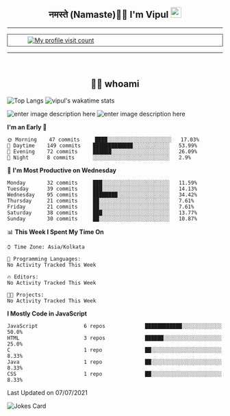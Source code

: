 <h2 align="center">नमस्ते (Namaste)🙏🏻 I'm Vipul <img src="https://media.giphy.com/media/hvRJCLFzcasrR4ia7z/giphy.gif" width="25px"></h2>
<hr>
<div style="display: flex;justify-content: space-around;align-items: center;flex-flow:row wrap;border:1px solid #3f3f3f;padding:5px">
<a href="https://github.com/thevipuljha">
    <img src="https://komarev.com/ghpvc/?username=thevipuljha&color=800080&label=Love+You&style=flat-square" alt="My profile visit count">
</a>
<a href="https://www.linkedin.com/in/thevipuljha">
    <img src="https://img.shields.io/static/v1?label=&style=flat-square&logoWidth=14&message=thevipuljha&logo=linkedin&labelColor=white&logoColor=0A66C2&color=0A66C2" alt="">
</a>
<a href="mailto:vipuljha1142@gmail.com">
    <img src="https://img.shields.io/static/v1?label=&style=flat-square&logoWidth=14&message=vipuljha1142@gmail.com&logo=gmail&labelColor=white&logoColor=EA4335&color=EA4335" alt="">
</a>
<a href="https://twitter.com/thevipuljha">
    <img src="https://img.shields.io/static/v1?label=&style=flat-square&logoWidth=14&message=thevipuljha&logo=twitter&labelColor=white&logoColor=1DA1F2&color=1DA1F2" alt="">
</a>
</div>
<hr>
<br>
<h2 align="center"> 👨‍💻 whoami</h2>

![Top Langs](https://github-readme-stats.vercel.app/api/top-langs/?username=vipul-jha&custom_title=I%20Mostly%20Use&layout=compact)
![vipul's wakatime stats](https://github-readme-stats.vercel.app/api/wakatime?username=vipuljha&custom_title=My%20Time%20as%20Developer&layout=compact)

![enter image description here](https://github-readme-stats.vercel.app/api?username=vipul-jha&show_icons=true&count_private=true&hide=issues&disable_animations=true&custom_title=MY%20GITHUB%20DATA&theme=radical&border_color=753778&border_radius=16)
![enter image description here](https://badges.pufler.dev/visits/vipul-jha/vipul-jha)

<!--START_SECTION:waka-->

**I'm an Early 🐤**

```text
🌞 Morning    47 commits     ████░░░░░░░░░░░░░░░░░░░░░   17.03%
🌆 Daytime    149 commits    █████████████░░░░░░░░░░░░   53.99%
🌃 Evening    72 commits     ██████░░░░░░░░░░░░░░░░░░░   26.09%
🌙 Night      8 commits      ░░░░░░░░░░░░░░░░░░░░░░░░░   2.9%

```

📅 **I'm Most Productive on Wednesday**

```text
Monday       32 commits     ███░░░░░░░░░░░░░░░░░░░░░░   11.59%
Tuesday      39 commits     ███░░░░░░░░░░░░░░░░░░░░░░   14.13%
Wednesday    95 commits     ████████░░░░░░░░░░░░░░░░░   34.42%
Thursday     21 commits     ██░░░░░░░░░░░░░░░░░░░░░░░   7.61%
Friday       21 commits     ██░░░░░░░░░░░░░░░░░░░░░░░   7.61%
Saturday     38 commits     ███░░░░░░░░░░░░░░░░░░░░░░   13.77%
Sunday       30 commits     ██░░░░░░░░░░░░░░░░░░░░░░░   10.87%

```

📊 **This Week I Spent My Time On**

```text
⌚︎ Time Zone: Asia/Kolkata

💬 Programming Languages:
No Activity Tracked This Week

🔥 Editors:
No Activity Tracked This Week

🐱‍💻 Projects:
No Activity Tracked This Week

```

**I Mostly Code in JavaScript**

```text
JavaScript               6 repos             ████████████░░░░░░░░░░░░░   50.0%
HTML                     3 repos             ██████░░░░░░░░░░░░░░░░░░░   25.0%
C                        1 repo              ██░░░░░░░░░░░░░░░░░░░░░░░   8.33%
Java                     1 repo              ██░░░░░░░░░░░░░░░░░░░░░░░   8.33%
CSS                      1 repo              ██░░░░░░░░░░░░░░░░░░░░░░░   8.33%

```

Last Updated on 07/07/2021

<!--END_SECTION:waka-->
<!-- HTML -->
<img src="https://readme-jokes.vercel.app/api?theme=tokyonight" alt="Jokes Card" />
